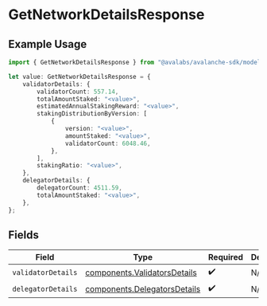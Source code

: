 # GetNetworkDetailsResponse

## Example Usage

```typescript
import { GetNetworkDetailsResponse } from "@avalabs/avalanche-sdk/models/components";

let value: GetNetworkDetailsResponse = {
    validatorDetails: {
        validatorCount: 557.14,
        totalAmountStaked: "<value>",
        estimatedAnnualStakingReward: "<value>",
        stakingDistributionByVersion: [
            {
                version: "<value>",
                amountStaked: "<value>",
                validatorCount: 6048.46,
            },
        ],
        stakingRatio: "<value>",
    },
    delegatorDetails: {
        delegatorCount: 4511.59,
        totalAmountStaked: "<value>",
    },
};
```

## Fields

| Field                                                                        | Type                                                                         | Required                                                                     | Description                                                                  |
| ---------------------------------------------------------------------------- | ---------------------------------------------------------------------------- | ---------------------------------------------------------------------------- | ---------------------------------------------------------------------------- |
| `validatorDetails`                                                           | [components.ValidatorsDetails](../../models/components/validatorsdetails.md) | :heavy_check_mark:                                                           | N/A                                                                          |
| `delegatorDetails`                                                           | [components.DelegatorsDetails](../../models/components/delegatorsdetails.md) | :heavy_check_mark:                                                           | N/A                                                                          |
